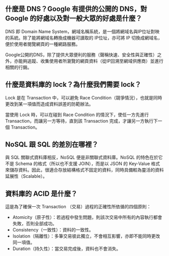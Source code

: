 ## 什麼是 DNS？Google 有提供的公開的 DNS，對 Google 的好處以及對一般大眾的好處是什麼？

DNS 即 Domain Name System，網域名稱系統，是一個將網域名與IP位址對映的系統。除了能將網域名轉換成機器可讀取的 IP位址，亦可將 IP 切換成網域名，便於使用者閱覽網頁的一種網路服務。

Google公開的DNS，除了提供大眾便利的服務（聲稱快速、安全性與正確性）之外，亦能夠追蹤、收集使用者所瀏覽的網頁資料（從IP回溯至網域供應商）並進行相關的行銷。

## 什麼是資料庫的 lock？為什麼我們需要 lock？

Lock 是在 Transaction 中，可以避免 Race Condition（競爭情況），也就是同時更改到某一項值而造成資料誤差的防範辦法。

當使用 Lock 時，可以在碰到 Race Condition 的情況下，使任一方先進行 Transaction，而讓另一方等待，直到該 Transaction 完成，才讓另一方執行下一個 Transaction。

## NoSQL 跟 SQL 的差別在哪裡？

與 SQL 關聯式資料庫相反，NoSQL 便是非關聯式資料庫。NoSQL 的特色在於它不是 Schema 的格式（所以也不支援 JOIN），而是以 JSON 的 Key-Value 格式來儲存資料。因此，很適合存放結構格式不固定的資料，同時具備較為靈活的資料延展性（Scalable）。

## 資料庫的 ACID 是什麼？

這是為了確保一次 Transaction （交易）過程的正確性所依循的四個原則：

- Atomicity（原子性）：若過程中發生問題，則該次交易中所有的內容執行都會失敗，否則全部成功。
- Consistency（一致性）：資料的一致性。
- Isolation（隔離性）：多筆交易彼此獨立，不會相互影響，亦即不能同時更改同一項值。
- Duration（持久性）：當交易完成後，資料也不會消失。